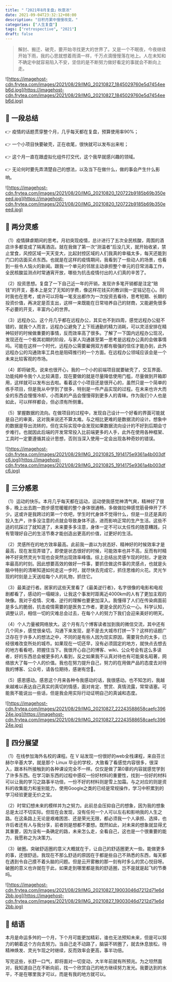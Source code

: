 ```yaml
---
title: "「2021年8月复盘」秋意浓"
date: 2021-09-04T23:32:12+08:00
description: "日积月累中慢慢改变。"
categories: ["人生复盘"]
tags: ["retrospective", "2021"]
draft: false
---
```


> 解封、搬迁、破壳，要开始寻找更大的世界了。又是一个不眠夜，今夜继续开始下雨，我的心思就想着雨滴一样，千万点滴慢慢落在地上。人在未知和不确定中就容易陷入不安，坚信的是不断努力做好看定的事就会不断向上走。
> 

![https://imagehost-cdn.frytea.com/images/2021/08/29/IMG_20210827_1845029760e5d7454eeb6d.jpg](https://imagehost-cdn.frytea.com/images/2021/08/29/IMG_20210827_1845029760e5d7454eeb6d.jpg)

## 👀 一段总结

👉  疫情的话题贯穿整个月，几乎每天都在复盘，预算使用率90%；

👉  一个小项目快要破壳，正在收尾，很快就可以发布出来啦；

👉  这个月一直在跟虚拟化组件打交代，这个我早就感兴趣的领域。

👉  无论何时要先弄清楚自己的想法，以及当下在做什么，做的事会产生什么影响。

![https://imagehost-cdn.frytea.com/images/2021/08/20/IMG_20210820_120722b9185b69b350eeed.jpg](https://imagehost-cdn.frytea.com/images/2021/08/20/IMG_20210820_120722b9185b69b350eeed.jpg)

## 🤔 两分灵感

（1）疫情肆虐期间的思考。月初突现疫情，总计进行了五次全民核酸，周围的酒店许多都变成了隔离酒店。就在我做了第一次“测温者”后没几天，就开始收紧，禁止堂食，风控区域一天天变大，比起封控区域的人们我真的幸福太多，每天还能到门口的店面买点东西。也就是在这样的疫情期间，我看到了一些动人的场景，也看到一些令人恼火的新闻。跟我一个单元的邻居主动承担整个单元的日常消毒工作，全民核酸监测点时常通宵开放，哪些为抗击疫情付出的人们真的辛苦了。

（2）投资思想。复盘了一下自己近一年的开销，发现许多笔开销都是注定“赔钱”的开支，基本上是交了无知的学费，像这样花钱买的教训我一定铭记在心。同时我也在思考，或许可以将每一笔支出都作为一次投资去看待，思考短期、长期的投资价值，再决定是否支出，这样一来既能在日常培养自己的财商，又能避免很多不必要的开支，丰富内心的世界。

（3）远程办公。这个月几乎都在远程办公，其实也不到四周，感觉远程办公挺不错的，就我个人而言，远程办公避免了上下班通勤的精力消耗，可以灵活安排在精神较好的时候做重要的事情，反而效率高了很多。了解了一下国内远程办公现况，发现还在一个极其初期的阶段，与家人沟通甚至第一思考是远程办公真的会做事情吗。可能在这样一个时代，远程办公需要雇佣双方都有极强的信任才能办到，此外远程办公的沟通效率工具也是阻碍推行的一个方面。在远程办公领域应该会是一个未来比较客观的市场。

（4）即将破壳。说来也很开心，我的一个小的前端项目就要破壳了，交互界面、功能纯粹令我个人比较满意，现在要做的就是尽量降低使用门槛，尽量做到开箱即用，这样就可以发布出去啦。看着这个小项目还是很开心的，虽然只是一个简单的练手项目，但是我从中学到了很多，特别是一件产品实现的过程。在未来也许大而全的东西会慢慢冷却，小而美的产品会慢慢得到更多人的青睐。作为我们个人也是如此，可以样样都会，但必须有所侧重。

（5）掌握数据的流向。在做项目的过程中，发现自己设计一个好看的界面可能就是自己的审美，这对我来说还不算太难。与之相比更难的是数据流的设计。想象中的数据是导出流转的，但在实际实现中会发现如果数据流向设计的不好到后期会寸步难行。也就因此后端的开发常常投入比前端更多的人手，此外在使用各种框架、工具时一定要遵循其设计思想，否则当深入使用一定会出现各种奇妙的错误。

![https://imagehost-cdn.frytea.com/images/2021/08/29/IMG_20210825_1914175e9361a4b003dfc6.jpg](https://imagehost-cdn.frytea.com/images/2021/08/29/IMG_20210825_1914175e9361a4b003dfc6.jpg)

## 🙏 三分感恩

（1）运动的快乐。本月几乎每天都在运动，运动使我感觉神清气爽，精神好了很多，晚上出去跑一跑步感觉暖暖的整个身体很通畅，多做做拉伸感觉筋骨伸开了不少。这或许是我跨过的第一个坎吧，学生时代身体不觉得什么，但是一旦还是真的投入生产，许多没注意的点就会导致身体不适，进而影响正常的生产生活。这些不适的坑踩过了就知道了，未来要多多注意，身体一定不可以太任性的随意糟践，只有管理好自己的生活节奏才能创造出更高的价值，过更好的生活。

（2）灵感所在的地方效率最高。此前我一直以为状态好、精神好的时候效率才是最高，现在发现弄错了。即使是状态很好的时候，可能效率也并不高，反而有时精神不好突然灵光乍现也会突然出现效率峰值。综上总结出灵感乍现的时刻，才是效率最高的时刻。因此想要高效的做好一件事，要抓住做这件事的灵感点，也就是头脑中特别的清晰知道如何走这一步时，就尽快去完成它，抓住思维的火花。灵光乍现的时刻是上天送给每个人的礼物，抓住它。

（3）最美逆行者。居家的这些天里看了《最美逆行者》，名字很像的电影和电视剧都看了，感动的一塌糊涂，让我这个事发时距离近4000km的人有了更加主观的映像。我对于疫情、灾难、逆行的理解也要更加深入。我懂得了人们在传染病面前是多么的脆弱，抗击疫情需要的是医务工作者，更是全民的万众一心。科学认知，调整认识，相信一切的灾难总会过去，在每个人的努力下我们会迎来美好的明天。

（4）个人力量被网络放大。这个月有几个博客读者加到我的微信交流，其中还有几个同乡，感觉很亲切。沟通下来发现，是不是去大城市打拼一下？这样的话题广泛存在于许多人的想法之中，不同的是有些人因为现实原因，需要背负的太多，已经很难改变所处的城市。如果现在一切还早，没有必须固定的地方，就快点去想去的地方看看吧，把握住当下。我很开心自己的博客、wiki、公众号会有这么多读者，好的东西总会被更多的人看到，反之如果我不认真对待也有可能臭名昭著，网络放大了每一个人的价值。我也在努力提升自己，努力的在用做产品的态度去对待我的博客、公众号，请各位期待，感谢有您🙏。

（5）感恩感动。感恩这个月来各种令我感动的话，我很感动。也不知怎的，我越来越难以表达自己真实的真切的情感，面对肯定、赞赏、真情流露，常常语塞。可能我不能说出一些话，但是我会用实际行动证明自己的真诚和态度。

![https://imagehost-cdn.frytea.com/images/2021/08/29/IMG_20210827_22243588658caefc39624e.jpg](https://imagehost-cdn.frytea.com/images/2021/08/29/IMG_20210827_22243588658caefc39624e.jpg)

## 🔭 四分展望

（1）在线参加海外名校的课程。在 V 站发现一份很好的web全栈课程，来自芬兰赫尔辛基大学，就是那个 Linux 毕业的学校，大致看了看感觉内容很多，很深入，跟本科所接触到的各种课设完全不一样。仅仅是做了第0章的内容就感觉学到了许多东西。在学习新东西的过程中感叹一份好材料的重要性，找到一份好的材料可以让我的学习之路事半功倍，一份不好的材料则是雪上加霜。与之对应的则是资料的收集能力和鉴别能力，使用Google之类的已经是常规操作，学习中积累到的学习经验更是无价之宝。

（2）时常幻想未来的模样并为之努力。此前总会压抑自己的想象，因为我的想象总是太过不切实际。但现在会发现，没有任何一个人可以左右和影响我的人生之路。在这条路上无论是艰难困苦、还是荣光无限，都必须我一个人承担、选择，也许后者还有人与我分享，前者则是想都不要想。既然如此，对未来的想象就显得尤其重要，因为没有一条确定的路，未来怎么走，全看自己，这也是一个很重要的能力，我愿称之为决策力。

（3）破圈。突破舒适圈的意义大概就在于，让自己的舒适圈更大一些。能做更多的事，还很舒适。我现在不那么舒适的原因在于都是些自己不熟悉的东西，每天都在遇到令自己摸不着头脑的问题。但是云开雾散的那一刻有时多么的赏心悦目呀。破圈的意义也许就在于此，如果走到哪里都是我的舒适圈，岂不是就是起飞的节奏吗。

![https://imagehost-cdn.frytea.com/images/2021/08/29/IMG_20210827_19003046d7212d71e6d2bb.jpg](https://imagehost-cdn.frytea.com/images/2021/08/29/IMG_20210827_19003046d7212d71e6d2bb.jpg)

## 🧭  结语

本月是命运多舛的一个月，下个月可能更加精彩，谁也无法预知未来，但是可以努力的朝着这个方向去努力。当自己走不动路了，脑袋不转圈了，就去休息放松，待精神焕发、灵光乍现之时继续，反而效率会更高，事半功倍。

写完这些，长舒一口气，即将面对一切变动，大半年前就有所预兆。为之坦然面对，我知道自己在不断向前，找一个欣赏自己的地方继续努力发光。我要达到的水平，不是在哪里我才可以，而是有我的地方就可以。